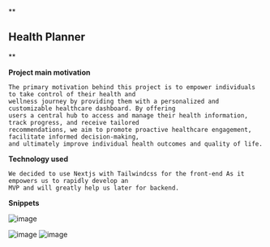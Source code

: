 **

## Health Planner

**

**Project main motivation**

	The primary motivation behind this project is to empower individuals to take control of their health and
	wellness journey by providing them with a personalized and customizable healthcare dashboard. By offering
	users a central hub to access and manage their health information, track progress, and receive tailored
	recommendations, we aim to promote proactive healthcare engagement, facilitate informed decision-making,
	and ultimately improve individual health outcomes and quality of life.

**Technology used**

	We decided to use Nextjs with Tailwindcss for the front-end As it empowers us to rapidly develop an
	MVP and will greatly help us later for backend.

**Snippets**

![image](https://github.com/Abdullah-Abuzaid/health-planner/assets/61384954/a0ceebfe-3d44-4807-a8d9-9ccede36e044)

![image](https://github.com/Abdullah-Abuzaid/health-planner/assets/61384954/9eeb6c50-7017-4bd4-9563-c5ffe66e1a28)
![image](https://github.com/Abdullah-Abuzaid/health-planner/assets/61384954/16b088eb-0fec-4998-ba52-a8498049cf70)
